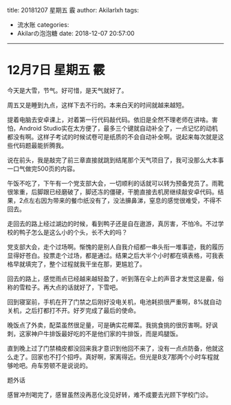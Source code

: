 title: 20181207 星期五 霰
author: Akilarlxh
tags:
  - 流水账
categories:
  - Akilarの泡泡糖
date: 2018-12-07 20:57:00
---
# 12月7日 星期五 霰

今天是大雪，节气。好可惜，是天气就好了。

周五又是睡到九点，这样下去不行的。本来白天的时间就越来越短。

提着电脑去安卓课上，对着第一行代码敲代码。依旧是全然不理老师在讲啥。害怕，Android Studio实在太方便了，最多三个键就自动补全了，一点记忆的动机都没有啊。这样子考试的时候试卷可是纸质的不会自动补全啊。说起来每次就是这些代码题最能折腾我。

说在前头，我是敲完了前三章直接就跳到结尾那个天气项目了，我可没那么大本事一口气做完500页的内容。

午饭不吃了，下午有一个党支部大会，一切顺利的话就可以转为预备党员了。雨靴很笨重，后脚跟已经磨破了，脚还冻的僵硬，干脆直接去机房继续敲安卓代码。结果，2点左右因为带来的餐巾纸没有了，没法擤鼻涕，窒息的感觉很难受，不得不回去。

走回去的路上经过湖边的时候，看到鸭子还是自在遨游，真厉害，不怕冷。不过学校的鸭子怎么是这么小的个头，长不大的吗？

党支部大会，走个过场啊。惭愧的是别人自我介绍都一串头衔一堆事迹，我的履历显得好苍白。投票走个过场，都是通过。结果之后大半个小时都在填表格，可我表格早就填完了，整个过程就我干坐在那，更尴尬了。

回去的路上，感觉雨点已经越来越轻盈了，听到落在伞上的声音才发觉这是霰，俗称的雪粒子。再大点的话就好了，下雪吧。

回到寝室前，手机在开了门禁之后刚好没电关机，电池耗损很严重啊，8%就自动关机，之后打都打不开。好歹完成了最后的使命。

晚饭点了外卖，配菜虽然很足量，可是确实花椰菜。我挑食挑的很厉害啊。好讽刺，这家神户牛排饭最好吃的不是他们家的牛排饭，而是鸡腿饭。

直到晚上过了门禁楠皮都没回来我才意识到他回不来了，没有一点点防备，他就这么走了。回家也不打个招呼。真好啊，家离得近。但光是B支7那两个小时车程就够呛吧。舟车劳顿不是说说的。

题外话

感冒冲剂喝完了，感冒虽然没再恶化没见好转，难不成要去光顾下学校门诊。




